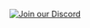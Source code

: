 [![Join our Discord](https://img.shields.io/badge/-Join_our_Discord-7289da)](https://discord.gg/meJrdJ8Vkn)
